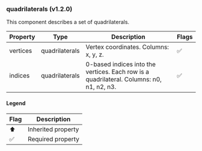 ### quadrilaterals (v1.2.0)
This component describes a set of quadrilaterals.

| Property | Type | Description | Flags |
|---|---|---|---|
| vertices | quadrilaterals | Vertex coordinates. Columns: x, y, z. | ✅ |
| indices | quadrilaterals | 0-based indices into the vertices. Each row is a quadrilateral. Columns: n0, n1, n2, n3. | ✅ |


#### Legend

| Flag | Description |
| --- | --- |
| ⬆️ | Inherited property |
| ✅ | Required property |

